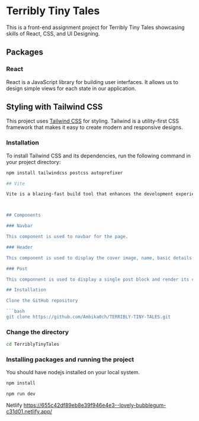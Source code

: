 
# Terribly Tiny Tales 

This is a front-end assignment project for Terribly Tiny Tales showcasing skills of React, CSS, and UI Designing.


## Packages 

### React

React is a JavaScript library for building user interfaces. It allows us to design simple views for each state in our application.

## Styling with Tailwind CSS

This project uses [Tailwind CSS](https://tailwindcss.com/) for styling. Tailwind is a utility-first CSS framework that makes it easy to create modern and responsive designs.

### Installation

To install Tailwind CSS and its dependencies, run the following command in your project directory:

```bash
npm install tailwindcss postcss autoprefixer

## Vite

Vite is a blazing-fast build tool that enhances the development experience for modern web projects. Install Vite globally, create a new project with `create-vite`, and start the development server with hot module replacement using `npm run dev`. Customize your project's configuration in `vite.config.js` and build for production with `npm run build`. For more details, refer to the [Vite Documentation](https://vitejs.dev/).



## Components

### Navbar

This component is used to navbar for the page.

### Header

This component is used to display the cover image, name, basic details like likes, followers and following.

### Post

This componnent is used to display a single post block and render its content and its stats.

## Installation

Clone the GitHub repository

```bash
git clone https://github.com/Ambika0ch/TERRIBLY-TINY-TALES.git
```

### Change the directory

```bash
cd TerriblyTinyTales
```

### Installing packages and running the project
You should have nodejs installed on your local system.

```bash
npm install
```
```bash
npm run dev
```

Netlify 
https://655c42df89eb8e39f946e4e3--lovely-bubblegum-c31d01.netlify.app/







